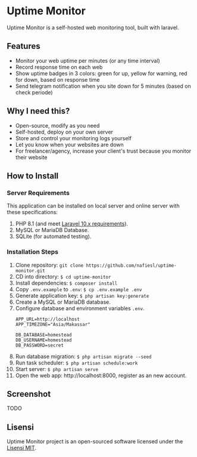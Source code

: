 # Uptime Monitor

Uptime Monitor is a self-hosted web monitoring tool, built with laravel.

## Features

- Monitor your web uptime per minutes (or any time interval)
- Record response time on each web
- Show uptime badges in 3 colors: green for up, yellow for warning, red for down, based on response time
- Send telegram notification when you site down for 5 minutes (based on check periode)

## Why I need this?

- Open-source, modify as you need
- Self-hosted, deploy on your own server
- Store and control your monitoring logs yourself
- Let you know when your websites are down
- For freelancer/agency, increase your client's trust because you monitor their website

## How to Install

### Server Requirements

This application can be installed on local server and online server with these specifications:

1. PHP 8.1 (and meet [Laravel 10.x requirements](https://laravel.com/docs/10.x/deployment#server-requirements)).
2. MySQL or MariaDB Database.
3. SQLite (for automated testing).

### Installation Steps

1. Clone repository: `git clone https://github.com/nafiesl/uptime-monitor.git`
1. CD into directory: `$ cd uptime-monitor`
1. Install dependencies: `$ composer install`
1. Copy `.env.example` to `.env`: `$ cp .env.example .env`
1. Generate application key: `$ php artisan key:generate`
1. Create a MySQL or MariaDB database.
1. Configure database and environment variables `.env`.
    ```
    APP_URL=http://localhost
    APP_TIMEZONE="Asia/Makassar"

    DB_DATABASE=homestead
    DB_USERNAME=homestead
    DB_PASSWORD=secret
    ```
1. Run database migration: `$ php artisan migrate --seed`
1. Run task scheduler: `$ php artisan schedule:work`
1. Start server: `$ php artisan serve`
1. Open the web app: http://localhost:8000, register as an new account.

## Screenshot

TODO

## Lisensi

Uptime Monitor project is an open-sourced software licensed under the [Lisensi MIT](LICENSE).
